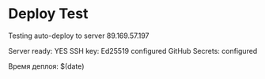 # Deploy Test

Testing auto-deploy to server 89.169.57.197

Server ready: YES
SSH key: Ed25519 configured
GitHub Secrets: configured

Время деплоя: $(date) 